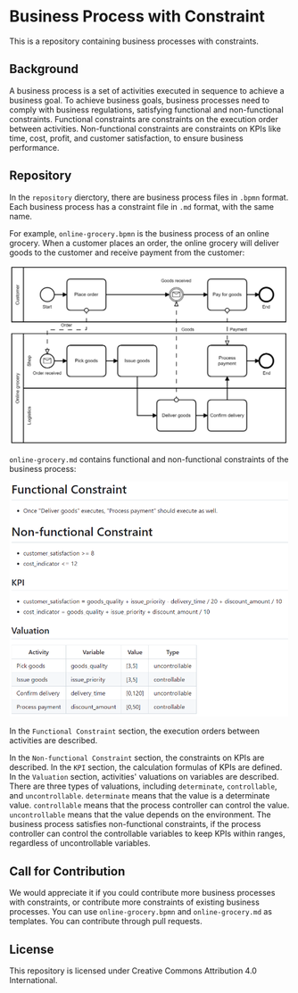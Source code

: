 # Business Process with Constraint

This is a repository containing business processes with constraints.

## Background

A business process is a set of activities executed in sequence to achieve a business goal. To achieve business goals, business processes need to comply with business regulations, satisfying functional and non-functional constraints. Functional constraints are constraints on the execution order between activities. Non-functional constraints are constraints on KPIs like time, cost, profit, and customer satisfaction, to ensure business performance.

## Repository

In the `repository` dierctory, there are business process files in `.bpmn` format. Each business process has a constraint file in `.md` format, with the same name.

For example, `online-grocery.bpmn` is the business process of an online grocery. When a customer places an order, the online grocery will deliver goods to the customer and receive payment from the customer:

<img src="image/online-grocery-bpmn.png" width="500px">

`online-grocery.md` contains functional and non-functional constraints of the business process:

<img src="image/online-grocery-md.png" width="500px">

In the `Functional Constraint` section, the execution orders between activities are described.

In the `Non-functional Constraint` section, the constraints on KPIs are described. In the `KPI` section, the calculation formulas of KPIs are defined. In the `Valuation` section, activities' valuations on variables are described. There are three types of valuations, including `determinate`, `controllable`, and `uncontrollable`. `determinate` means that the value is a determinate value. `controllable` means that the process controller can control the value. `uncontrollable` means that the value depends on the environment. The business process satisfies non-functional constraints, if the process controller can control the controllable variables to keep KPIs within ranges, regardless of uncontrollable variables.

## Call for Contribution

We would appreciate it if you could contribute more business processes with constraints, or contribute more constraints of existing business processes. You can use `online-grocery.bpmn` and `online-grocery.md` as templates. You can contribute through pull requests.

## License

This repository is licensed under Creative Commons Attribution 4.0 International.
